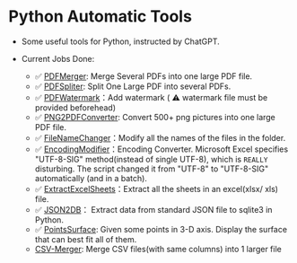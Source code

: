 # Python Automatic Tools 


- Some useful tools for Python, instructed by ChatGPT.

- Current Jobs Done:
    - ✅ [PDFMerger](./PDFMerger/): Merge Several PDFs into one large PDF file.
    - ✅ [PDFSpliter](./PDFSpliter/): Split One Large PDF into several PDFs.
    - ✅ [PDFWatermark](./PDFWatermark/)：Add watermark ( ⚠️ watermark file must be provided beforehead)
    - ✅ [PNG2PDFConverter](./PNG2PDFConverter/): Convert 500+ png pictures into one large PDF file.
    - ✅ [FileNameChanger](./FileNameChanger/)：Modify all the names of the files in the folder.
    - ✅ [EncodingModifier](./EncodingModifier/)：Encoding Converter. Microsoft Excel specifies "UTF-8-SIG" method(instead of single UTF-8), which is `REALLY` disturbing. The script changed it from "UTF-8" to "UTF-8-SIG" automatically (and in a batch).
    - ✅ [ExtractExcelSheets](./ExtractExcelSheets/)：Extract all the sheets in an excel(xlsx/ xls) file.
    - ✅ [JSON2DB](./Json2DB/)： Extract data from standard JSON file to sqlite3 in Python.
    - ✅ [PointsSurface](./PointsSurface/): Given some points in 3-D axis. Display the surface that can best fit all of them.
    - [CSV-Merger](): Merge CSV files(with same columns) into 1 larger file
